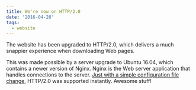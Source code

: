 ```yaml
---
title: We're now on HTTP/2.0
date: '2016-04-28'
tags:
  - website
---
```


The website has been upgraded to HTTP/2.0, which delivers a much snappier experience when downloading Web pages.

This was made possible by a server upgrade to Ubuntu 16.04, which contains a newer version of Nginx. Nginx is the Web server application that handles connections to the server. [Just with a simple configuration file change](https://www.nginx.com/blog/nginx-1-9-5/), HTTP/2.0 was supported instantly. Awesome stuff!
